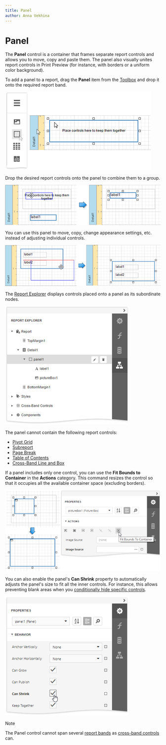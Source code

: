 ```yaml
---
title: Panel
author: Anna Vekhina
---
```

# Panel

The **Panel** control is a container that frames separate report controls and allows you to move, copy and paste them. The panel also visually unites report controls in Print Preview (for instance, with borders or a uniform color background).

To add a panel to a report, drag the **Panel** item from the [Toolbox](../../report-designer-tools/toolbox.md) and drop it onto the required report band.

![](../../../../images/eurd-web-add-panel-control-to-report.png)

Drop the desired report controls onto the panel to combine them to a group.

![](../../../../images/eurd-web-add-report-controls-to-panel.png)

You can use this panel to move, copy, change appearance settings, etc. instead of adjusting individual controls.

![](../../../../images/eurd-web-panel-control-moving.png)

The [Report Explorer](../../report-designer-tools/ui-panels/report-explorer.md) displays controls placed onto a panel as its subordinate nodes.

![](../../../../images/eurd-web-panel-structure-in-report-explorer.png)

The panel cannot contain the following report controls:
* [Pivot Grid](../use-charts-and-pivot-grids.md)
* [Subreport](../use-basic-report-controls/subreport.md)
* [Page Break](../use-basic-report-controls/page-break.md)
* [Table of Contents](../use-basic-report-controls/table-of-contents.md)
* [Cross-Band Line and Box](../draw-lines-and-shapes/draw-cross-band-lines-and-boxes.md)

If a panel includes only one control, you can use the **Fit Bounds to Container** in the **Actions** category. This command resizes the control so that it occupies all the available container space (excluding borders).

![](../../../../images/eurd-web-panel-fit-bounds-to-container.png)

You can also enable the panel's **Can Shrink** property to automatically adjusts the panel's size to fit all the inner controls. For instance, this allows preventing blank areas when you [conditionally hide specific controls](../../shape-report-data/shape-data-expression-bindings/conditionally-supress-controls.md).

![](../../../../images/eurd-web-panel-can-shrink-property.png)

> [!NOTE]
> The Panel control cannot span several [report bands](../../introduction-to-banded-reports.md) as [cross-band controls](../draw-lines-and-shapes/draw-cross-band-lines-and-boxes.md) can.